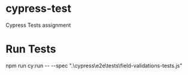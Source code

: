 # cypress-test
Cypress Tests assignment

# Run Tests
 npm run cy:run -- --spec ".\cypress\e2e\tests\field-validations-tests.js"
